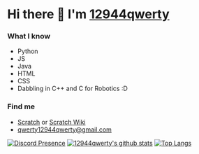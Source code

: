 # Hi there 👋 I'm [12944qwerty](https://12944qwerty.github.io)

### What I know
- Python
- JS
- Java
- HTML
- CSS
- Dabbling in C++ and C for Robotics :D

### Find me
- [Scratch](https://scratch.mit.edu/users/12944qwerty) or [Scratch Wiki](https://en.scratch-wiki.info/wiki/User_talk:12944qwerty)
- [qwerty12944qwerty@gmail.com](mailto:qwerty12944qwerty@gmail.com)

[![Discord Presence](https://lanyard.cnrad.dev/api/499400512559382538)](https://discord.com/users/499400512559382538)
[![12944qwerty's github stats](https://github-readme-stats.vercel.app/api?username=12944qwerty&theme=dark&hide_border=true&show_icons=true)](https://github.com/anuraghazra/github-readme-stats)
[![Top Langs](https://github-readme-stats.vercel.app/api/top-langs/?username=12944qwerty&theme=dark&hide_border=true&layout=compact)](https://github.com/12944qwerty/github-readme-stats)

